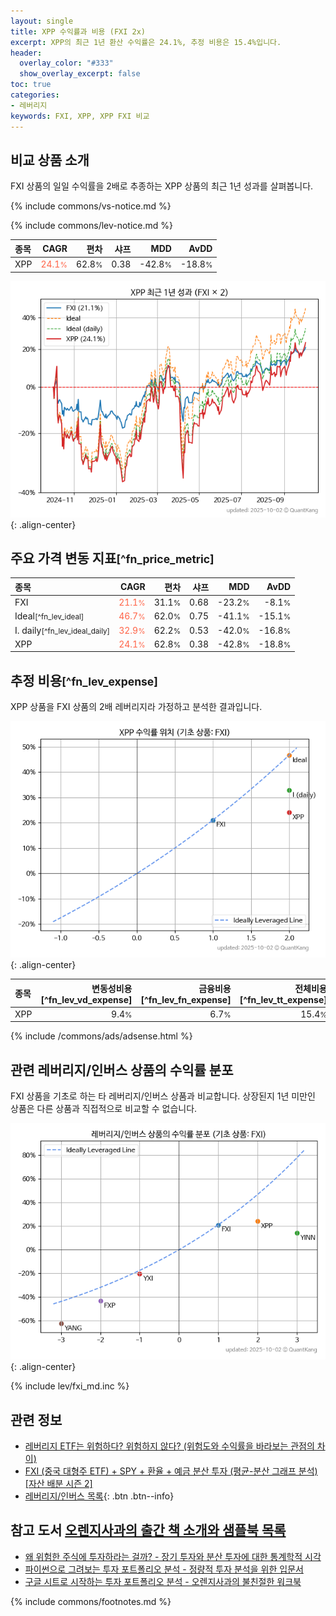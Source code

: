 ```yaml
---
layout: single
title: XPP 수익률과 비용 (FXI 2x)
excerpt: XPP의 최근 1년 환산 수익률은 24.1%, 추정 비용은 15.4%입니다.
header:
  overlay_color: "#333"
  show_overlay_excerpt: false
toc: true
categories:
- 레버리지
keywords: FXI, XPP, XPP FXI 비교
---
```


## 비교 상품 소개


FXI 상품의 일일 수익률을 2배로 추종하는 XPP 상품의 최근 1년 성과를 살펴봅니다.





{% include commons/vs-notice.md %}

{% include commons/lev-notice.md %}

| **종목** | **CAGR** | **편차** | **샤프** | **MDD** | **AvDD** |
| :------------ | ------: | -----------: | -------: | ------: | -------: |
| XPP | <span style="color: tomato">24.1<small>%</small></span> | 62.8<small>%</small> | 0.38 | -42.8<small>%</small> | -18.8<small>%</small> |

<!-- more -->


![XPP](/lev/images/xpp.png){: .align-center}


## 주요 가격 변동 지표<small>[^fn_price_metric]</small>


| **종목** | **CAGR** | **편차** | **샤프** | **MDD** | **AvDD** |
| :------------ | ------: | -----------: | -------: | ------: | -------: |
| FXI | <span style="color: tomato">21.1<small>%</small></span> | 31.1<small>%</small> | 0.68 | -23.2<small>%</small> | -8.1<small>%</small> |
| Ideal<small>[^fn_lev_ideal]</small> | <span style="color: tomato">46.7<small>%</small></span> | 62.0<small>%</small> | 0.75 | -41.1<small>%</small> | -15.1<small>%</small> |
| I. daily<small>[^fn_lev_ideal_daily]</small> | <span style="color: tomato">32.9<small>%</small></span> | 62.2<small>%</small> | 0.53 | -42.0<small>%</small> | -16.8<small>%</small> |
| XPP | <span style="color: tomato">24.1<small>%</small></span> | 62.8<small>%</small> | 0.38 | -42.8<small>%</small> | -18.8<small>%</small> |


## 추정 비용<small>[^fn_lev_expense]</small><a id="expense"></a>

XPP 상품을 FXI 상품의 2배 레버리지라 가정하고 분석한 결과입니다.

![XPP](/lev/images/xpp_ideal.png){: .align-center}

| **종목** | **변동성비용**[^fn_lev_vd_expense] | **금융비용**[^fn_lev_fn_expense] | **전체비용**[^fn_lev_tt_expense] |
| :------------ | ------: | -----------: | -------: |
| XPP | 9.4<small>%</small> | 6.7<small>%</small> | 15.4<small>%</small> |

{% include /commons/ads/adsense.html %}



## 관련 레버리지/인버스 상품의 수익률 분포

FXI 상품을 기초로 하는 타 레버리지/인버스 상품과 비교합니다. 상장된지 1년 미만인 상품은 다른 상품과 직접적으로 비교할 수 없습니다.

![FXI](/lev/images/fxi_ideal.png){: .align-center}

{% include lev/fxi_md.inc %}


## 관련 정보

- [레버리지 ETF는 위험하다? 위험하지 않다? (위험도와 수익률을 바라보는 관점의 차이)](https://kongdori.tistory.com/182)
- [FXI (중국 대형주 ETF) + SPY + 환율 + 예금 분산 투자 (평균-분산 그래프 분석) [자산 배분 시즌 2]](https://m.blog.naver.com/onuri2005/223924858529)
- [레버리지/인버스 목록](/lev/){: .btn .btn--info}


## 참고 도서 [오렌지사과의 출간 책 소개와 샘플북 목록](https://kongdori.tistory.com/691)

- [왜 위험한 주식에 투자하라는 걸까? - 장기 투자와 분산 투자에 대한 통계학적 시각](https://kongdori.tistory.com/421)
- [파이썬으로 그려보는 투자 포트폴리오 분석  - 정량적 투자 분석을 위한 입문서](https://kongdori.tistory.com/643)
- [구글 시트로 시작하는 투자 포트폴리오 분석 - 오렌지사과의 불친절한 워크북](https://kongdori.tistory.com/449)

{% include commons/footnotes.md %}